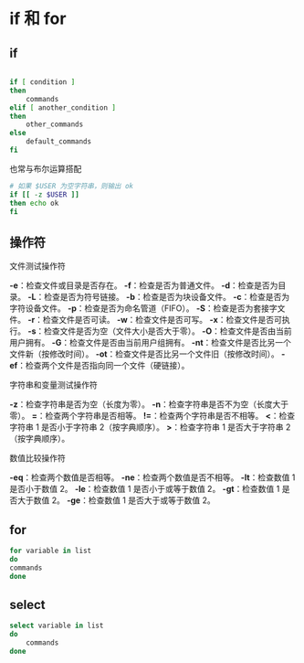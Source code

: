 # if 和 for

## if

```bash

if [ condition ]
then
    commands
elif [ another_condition ]
then
    other_commands
else
    default_commands
fi
```

也常与布尔运算搭配

```bash
# 如果 $USER 为空字符串，则输出 ok
if [[ -z $USER ]]
then echo ok
fi
```

## 操作符

文件测试操作符

**-e**：检查文件或目录是否存在。
**-f**：检查是否为普通文件。
**-d**：检查是否为目录。
**-L**：检查是否为符号链接。
**-b**：检查是否为块设备文件。
**-c**：检查是否为字符设备文件。
**-p**：检查是否为命名管道（FIFO）。
**-S**：检查是否为套接字文件。
**-r**：检查文件是否可读。
**-w**：检查文件是否可写。
**-x**：检查文件是否可执行。
**-s**：检查文件是否为空（文件大小是否大于零）。
**-O**：检查文件是否由当前用户拥有。
**-G**：检查文件是否由当前用户组拥有。
**-nt**：检查文件是否比另一个文件新（按修改时间）。
**-ot**：检查文件是否比另一个文件旧（按修改时间）。
**-ef**：检查两个文件是否指向同一个文件（硬链接）。

字符串和变量测试操作符

**-z**：检查字符串是否为空（长度为零）。
**-n**：检查字符串是否不为空（长度大于零）。
**=**：检查两个字符串是否相等。
**!=**：检查两个字符串是否不相等。
**<**：检查字符串 1 是否小于字符串 2（按字典顺序）。
**>**：检查字符串 1 是否大于字符串 2（按字典顺序）。

数值比较操作符

**-eq**：检查两个数值是否相等。
**-ne**：检查两个数值是否不相等。
**-lt**：检查数值 1 是否小于数值 2。
**-le**：检查数值 1 是否小于或等于数值 2。
**-gt**：检查数值 1 是否大于数值 2。
**-ge**：检查数值 1 是否大于或等于数值 2。

## for

```bash
for variable in list
do
commands
done
```

## select

```bash
select variable in list
do
    commands
done
```
